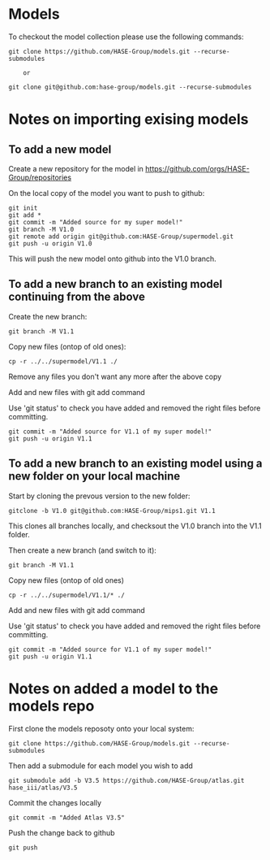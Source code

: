 # Models

To checkout the model collection please use the following commands:

    git clone https://github.com/HASE-Group/models.git --recurse-submodules
    
        or
    
    git clone git@github.com:hase-group/models.git --recurse-submodules


# Notes on importing exising models

## To add a new model

Create a new repository for the model in https://github.com/orgs/HASE-Group/repositories

On the local copy of the model you want to push to github:

    git init
    git add *
    git commit -m "Added source for my super model!"
    git branch -M V1.0 
    git remote add origin git@github.com:HASE-Group/supermodel.git
    git push -u origin V1.0

This will push the new model onto github into the V1.0 branch.

## To add a new branch to an existing model continuing from the above

Create the new branch:

    git branch -M V1.1
    
Copy new files (ontop of old ones):

    cp -r ../../supermodel/V1.1 ./ 
    
Remove any files you don't want any more after the above copy

Add and new files with git add command

Use 'git status' to check you have added and removed the right files before committing.

    git commit -m "Added source for V1.1 of my super model!"
    git push -u origin V1.1

## To add a new branch to an existing model using a new folder on your local machine

Start by cloning the prevous version to the new folder:

    gitclone -b V1.0 git@github.com:HASE-Group/mips1.git V1.1
    
This clones all branches locally, and checksout the V1.0 branch into the V1.1 folder.

Then create a new branch (and switch to it):

    git branch -M V1.1
    
Copy new files (ontop of old ones)

    cp -r ../../supermodel/V1.1/* ./ 
    
Add and new files with git add command

Use 'git status' to check you have added and removed the right files before committing.

    git commit -m "Added source for V1.1 of my super model!"
    git push -u origin V1.1


# Notes on added a model to the models repo

First clone the models reposoty onto your local system:

    git clone https://github.com/HASE-Group/models.git --recurse-submodules

Then add a submodule for each model you wish to add

    git submodule add -b V3.5 https://github.com/HASE-Group/atlas.git hase_iii/atlas/V3.5
    
Commit the changes locally

    git commit -m "Added Atlas V3.5"
    
 Push the change back to github
 
    git push



